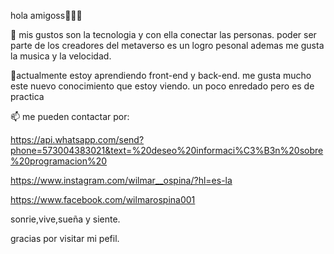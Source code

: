  hola amigoss👋👋👋

 
 
 👀 mis gustos son la tecnologia y con ella conectar las personas. poder ser parte de los creadores del metaverso es un logro pesonal
 ademas me gusta la musica y la velocidad.
 
 🌱actualmente estoy aprendiendo front-end y back-end. me gusta mucho este nuevo conocimiento que estoy viendo.
 un poco enredado pero es de practica 

 📫 me pueden contactar por:
 
 https://api.whatsapp.com/send?phone=573004383021&text=%20deseo%20informaci%C3%B3n%20sobre%20programacion%20

 https://www.instagram.com/wilmar__ospina/?hl=es-la
 
 https://www.facebook.com/wilmarospina001

 sonrie,vive,sueña y siente.
 
 gracias por visitar mi pefil.
